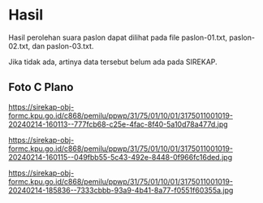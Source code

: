 # Hasil

Hasil perolehan suara paslon dapat dilihat pada file paslon-01.txt, paslon-02.txt, dan paslon-03.txt.

Jika tidak ada, artinya data tersebut belum ada pada SIREKAP.

## Foto C Plano

https://sirekap-obj-formc.kpu.go.id/c868/pemilu/ppwp/31/75/01/10/01/3175011001019-20240214-160113--777fcb68-c25e-4fac-8f40-5a10d78a477d.jpg

https://sirekap-obj-formc.kpu.go.id/c868/pemilu/ppwp/31/75/01/10/01/3175011001019-20240214-160115--049fbb55-5c43-492e-8448-0f966fc16ded.jpg

https://sirekap-obj-formc.kpu.go.id/c868/pemilu/ppwp/31/75/01/10/01/3175011001019-20240214-185836--7333cbbb-93a9-4b41-8a77-f0551f60355a.jpg
